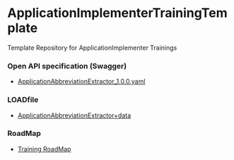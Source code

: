 # ApplicationImplementerTrainingTemplate
Template Repository for ApplicationImplementer Trainings

### Open API specification (Swagger)
- [ApplicationAbbreviationExtractor_1.0.0.yaml](./ApplicationAbbreviationExtractor_1.0.0.yaml)

### LOADfile
- [ApplicationAbbreviationExtractor+data](./ApplicationAbbreviationExtractor%2Bdata.json)

### RoadMap
- [Training RoadMap](./doc/RoadMap/RoadMap.md)



